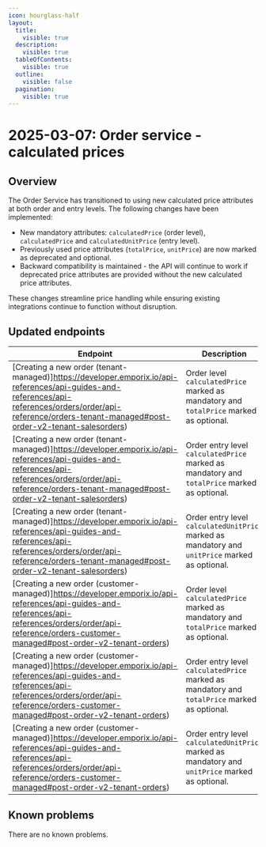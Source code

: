 ```yaml
---
icon: hourglass-half
layout:
  title:
    visible: true
  description:
    visible: true
  tableOfContents:
    visible: true
  outline:
    visible: false
  pagination:
    visible: true
---
```

# 2025-03-07: Order service - calculated prices

## Overview

The Order Service has transitioned to using new calculated price attributes at both order and entry levels. The following changes have been implemented:

* New mandatory attributes: `calculatedPrice` (order level), `calculatedPrice` and `calculatedUnitPrice` (entry level).
* Previously used price attributes (`totalPrice`, `unitPrice`) are now marked as deprecated and optional.
* Backward compatibility is maintained - the API will continue to work if deprecated price attributes are provided without the new calculated price attributes.

These changes streamline price handling while ensuring existing integrations continue to function without disruption.


## Updated endpoints

| Endpoint                                                                                          | Description                                                                                     |
|---------------------------------------------------------------------------------------------------|-------------------------------------------------------------------------------------------------|
| [Creating a new order (tenant-managed)]https://developer.emporix.io/api-references/api-guides-and-references/api-references/orders/order/api-reference/orders-tenant-managed#post-order-v2-tenant-salesorders) | Order level `calculatedPrice` marked as mandatory and `totalPrice` marked as optional.          |
| [Creating a new order (tenant-managed)]https://developer.emporix.io/api-references/api-guides-and-references/api-references/orders/order/api-reference/orders-tenant-managed#post-order-v2-tenant-salesorders) | Order entry level `calculatedPrice` marked as mandatory and `totalPrice` marked as optional.    |
| [Creating a new order (tenant-managed)]https://developer.emporix.io/api-references/api-guides-and-references/api-references/orders/order/api-reference/orders-tenant-managed#post-order-v2-tenant-salesorders) | Order entry level `calculatedUnitPrice` marked as mandatory and `unitPrice` marked as optional. |
| [Creating a new order (customer-managed)]https://developer.emporix.io/api-references/api-guides-and-references/api-references/orders/order/api-reference/orders-customer-managed#post-order-v2-tenant-orders)        | Order level `calculatedPrice` marked as mandatory and `totalPrice` marked as optional.          |
| [Creating a new order (customer-managed)]https://developer.emporix.io/api-references/api-guides-and-references/api-references/orders/order/api-reference/orders-customer-managed#post-order-v2-tenant-orders)        | Order entry level `calculatedPrice` marked as mandatory and `totalPrice` marked as optional.    |
| [Creating a new order (customer-managed)]https://developer.emporix.io/api-references/api-guides-and-references/api-references/orders/order/api-reference/orders-customer-managed#post-order-v2-tenant-orders)        | Order entry level `calculatedUnitPrice` marked as mandatory and `unitPrice` marked as optional. |


## Known problems

There are no known problems.